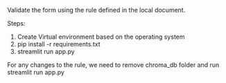 Validate the form using the rule defined in the local document.

Steps:
1. Create Virtual environment based on the operating system
2. pip install -r requirements.txt
3. streamlit run app.py

For any changes to the rule, we need to remove chroma_db folder and run streamlit run app.py 



